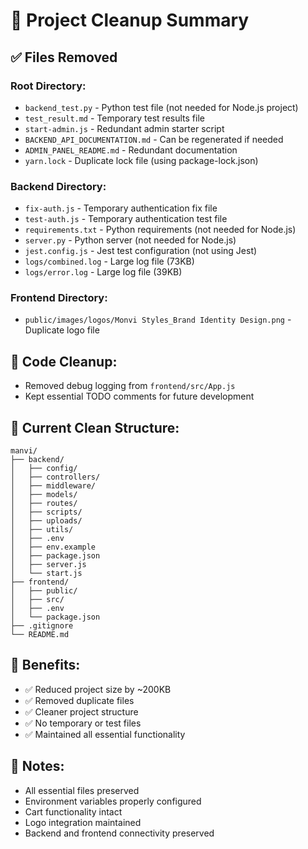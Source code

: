 # 🧹 Project Cleanup Summary

## ✅ Files Removed

### Root Directory:
- `backend_test.py` - Python test file (not needed for Node.js project)
- `test_result.md` - Temporary test results file
- `start-admin.js` - Redundant admin starter script
- `BACKEND_API_DOCUMENTATION.md` - Can be regenerated if needed
- `ADMIN_PANEL_README.md` - Redundant documentation
- `yarn.lock` - Duplicate lock file (using package-lock.json)

### Backend Directory:
- `fix-auth.js` - Temporary authentication fix file
- `test-auth.js` - Temporary authentication test file
- `requirements.txt` - Python requirements (not needed for Node.js)
- `server.py` - Python server (not needed for Node.js)
- `jest.config.js` - Jest test configuration (not using Jest)
- `logs/combined.log` - Large log file (73KB)
- `logs/error.log` - Large log file (39KB)

### Frontend Directory:
- `public/images/logos/Monvi Styles_Brand Identity Design.png` - Duplicate logo file

## 🧽 Code Cleanup:
- Removed debug logging from `frontend/src/App.js`
- Kept essential TODO comments for future development

## 📁 Current Clean Structure:
```
manvi/
├── backend/
│   ├── config/
│   ├── controllers/
│   ├── middleware/
│   ├── models/
│   ├── routes/
│   ├── scripts/
│   ├── uploads/
│   ├── utils/
│   ├── .env
│   ├── env.example
│   ├── package.json
│   ├── server.js
│   └── start.js
├── frontend/
│   ├── public/
│   ├── src/
│   ├── .env
│   └── package.json
├── .gitignore
└── README.md
```

## 🎯 Benefits:
- ✅ Reduced project size by ~200KB
- ✅ Removed duplicate files
- ✅ Cleaner project structure
- ✅ No temporary or test files
- ✅ Maintained all essential functionality

## 📝 Notes:
- All essential files preserved
- Environment variables properly configured
- Cart functionality intact
- Logo integration maintained
- Backend and frontend connectivity preserved 